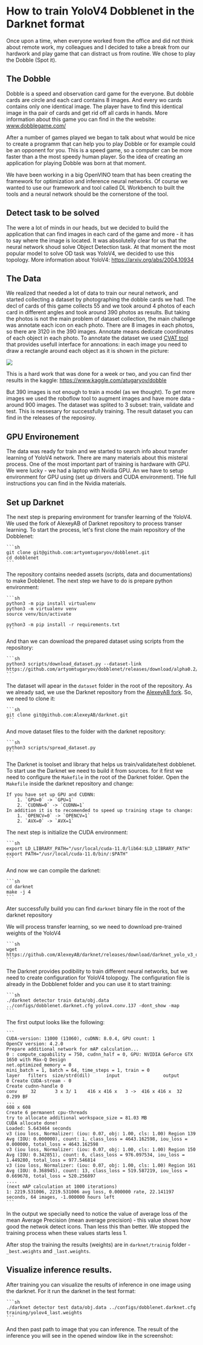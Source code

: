# How to train YoloV4 Dobblenet in the Darknet format

Once upon a time, when everyone worked from the office and did not think about remote work, my colleagues and I decided to take a break from our hardwork and play game that can distract us from routine. We chose to play the Dobble (Spot it). 

## The Dobble
Dobble is a speed and observation card game for the everyone. But dobble cards are circle and each card contains 8 images. And every wo cards contains only one identical image. The player have to find this identical image in tha pair of cards and get rid off all cards in hands. 
More information about this game you can find in the the website: www.dobblegame.com/

After a number of games played we began to talk about what would be nice to create a programm that can help you to play Dobble or for example could be an opponent for you. This is a speed game, so a computer can be more faster than a the most speedy human player. So the idea of creating an application for playing Dobble was born at that moment.

We have been working in a big OpenVINO team that has been creating the framework for optimization and inference neural networks. Of course we wanted to use our framework and tool called DL Workbench to built the tools and a neural network should be the cornerstone of the tool. 

## Detect task to be solved
The were a lot of minds in our heads, but we decided to build the application that can find images in each card of the game and more - it has to say where the image is located. It was absolutelly clear for us that the neural network shoud solve Object Detection task. At that moment the most popular model to solve OD task was YoloV4, we decided to use this topology. More information about YoloV4: https://arxiv.org/abs/2004.10934


## The Data
We realized that needed a lot of data to train our neural network, and started collecting a dataset by photographing the dobble cards we had. The decl of cards of this game collects 55 and we took around 4 photos of each card in different angles and took around 390 photos as results. 
But taking the photos is not the main problem of dataset collection, the main challenge was annotate each icon on each photo. There are 8 images in each photos, so there are 3120 in the 390 images. Annotate means dedicate coordinates of each object in each photo.
To annotate the dataset we used [CVAT tool](https://github.com/openvinotoolkit/cvat) that provides usefull interface for annoations: in each image you need to draw a rectangle around each object as it is shown in the picture:

![](./images/cvat.jpg) 

This is a hard work that was done for a week or two, and you can find ther results in the kaggle: https://www.kaggle.com/atugaryov/dobble


But 390 images is not enough to train a model (as we thought). To get more images we used the roboflow tool to augment images and have more data - around 900 images. The dataset was splited to 3 subset: train, validate and test. This is nessesary for successfully training. The result dataset you can find in the releases of the reposiroy.

## GPU Environement

The data was ready for train and we started to search info about transfer learning of YoloV4 network. There are many materials about this misteral process. 
One of the most important part of training is hardware with GPU. We were lucky - we had a laptop with Nvidia GPU. An we have to setup environment for GPU using (set up drivers and CUDA environment). THe full instructions you can find in the Nvidia materials.


## Set up Darknet

The next step is preparing environment for transfer learning of the YoloV4. We used the fork of AlexeyAB of Darknet repository to process transer learning. To start the process, let's first clone the main repository of the Dobblenet:

    ```sh
    git clone git@github.com:artyomtugaryov/dobblenet.git
    cd dobblenet
    ```

The repository contains needed assets (scripts, data and documentations) to make Dobblenet. The next step we have to do is prepare python environment:

    ```sh
    python3 -m pip install virtualenv
    python3 -m virtualenv venv
    source venv/bin/activate
    
    python3 -m pip install -r requirements.txt
    ```


And than we can download the prepared dataset using scripts from the repository:

    ```sh
    python3 scripts/download_dataset.py --dataset-link https://github.com/artyomtugaryov/dobblenet/releases/download/alpha0.2/dobblenet_dataset.zip
    ```

The dataset will apear in the `dataset` folder in the root of the repository. 
As we already sad, we use the Darknet repository from the [AlexeyAB fork](https://github.com/AlexeyAB/darknet). So, we need to clone it:

    ```sh
    git clone git@github.com:AlexeyAB/darknet.git
    ```

And move dataset files to the folder with the darknet repository:

    ```sh
    python3 scripts/spread_dataset.py
    ```

The Darknet is toolset and library that helps us train/validate/test dobblenet. To start use the Darknet we need to build it from sources. for it first we need to configure the `Makefile` in the root of the Darknet folder. Open the `Makefile` inside the darknet repository and change:
    
    If you have set up GPU and CUDNN:
        1. `GPU=0` -> `GPU=1` 
        2. `CUDNN=0` -> `CUDNN=1`
    In addition it is to recomended to speed up training stage to change:
        1. `OPENCV=0` -> `OPENCV=1`
        2. `AVX=0` -> `AVX=1`

The next step is initialize the CUDA environment:
    
    ```sh
    export LD_LIBRARY_PATH="/usr/local/cuda-11.0/lib64:$LD_LIBRARY_PATH"
    export PATH="/usr/local/cuda-11.0/bin/:$PATH"
    ```
And now we can compile the darknet:
    
    ```sh
    cd darknet
    make -j 4
    ```
Ater successfully build you can find `darknet` binary file in the root of the darknet repository 

We will process transfer learning, so we need to download pre-trained weights of the YoloV4 

    ```sh
    wget https://github.com/AlexeyAB/darknet/releases/download/darknet_yolo_v3_optimal/yolov4.conv.137
    ```

The Darknet provides podibility to train different neural networks, but we need to create configuration for YoloV4 tolopogy. The configuration file is already in the Dobblenet folder and you can use it to start training:

    ```sh
    ./darknet detector train data/obj.data ../configs/dobblenet.darknet.cfg yolov4.conv.137 -dont_show -map
    ```

The first output looks like the following:

    ```
    CUDA-version: 11000 (11060), cuDNN: 8.0.4, GPU count: 1  
    OpenCV version: 4.2.0
    Prepare additional network for mAP calculation...
    0 : compute_capability = 750, cudnn_half = 0, GPU: NVIDIA GeForce GTX 1650 with Max-Q Design 
    net.optimized_memory = 0 
    mini_batch = 1, batch = 64, time_steps = 1, train = 0 
    layer   filters  size/strd(dil)      input                output
    0 Create CUDA-stream - 0 
    Create cudnn-handle 0 
    conv     32       3 x 3/ 1    416 x 416 x   3 ->  416 x 416 x  32 0.299 BF
    ...
    608 x 608 
    Create 6 permanent cpu-threads 
    try to allocate additional workspace_size = 81.03 MB 
    CUDA allocate done! 
    Loaded: 5.643464 seconds
    v3 (iou loss, Normalizer: (iou: 0.07, obj: 1.00, cls: 1.00) Region 139 Avg (IOU: 0.000000), count: 1, class_loss = 4643.162598, iou_loss = 0.000000, total_loss = 4643.162598 
    v3 (iou loss, Normalizer: (iou: 0.07, obj: 1.00, cls: 1.00) Region 150 Avg (IOU: 0.342851), count: 6, class_loss = 976.097534, iou_loss = 1.449280, total_loss = 977.546814 
    v3 (iou loss, Normalizer: (iou: 0.07, obj: 1.00, cls: 1.00) Region 161 Avg (IOU: 0.368945), count: 13, class_loss = 519.587219, iou_loss = 0.669678, total_loss = 520.256897    
    ....
    (next mAP calculation at 1000 iterations) 
    1: 2219.531006, 2219.531006 avg loss, 0.000000 rate, 22.141197 seconds, 64 images, -1.000000 hours left
    ```

In the output we specially need to notice the value of average loss of the mean Average Precision (mean average precision) - this value shows how good  the  netwok detect icons. Than less this  than better. We stopped the training process when these values starts less 1.

After stop the training the results (weights) are in `darknet/trainig` folder - `_best.weights` and `_last.weights`.


## Visualize inference results.
After training you can visualize the results of inference in one image using the darknet. For it run the darknet in the test format:

    ```sh
    ./darknet detector test data/obj.data ../configs/dobblenet.darknet.cfg training/yolov4_last.weights
    ```
And then past path to image that you can inference. The result of the inference you will see in the opened window like in the screenshot:

[](./images/test.jpg)

